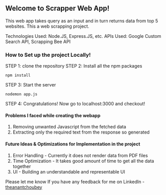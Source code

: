 ## Welcome to Scrapper Web App!

This web app takes query as an input and in turn returns data from top 5 websites.
This a web scrapping project.

Technologies Used: Node.JS, Express.JS, etc.
APIs Used: Google Custom Search API, Scrapping Bee API

### How to Set up the project Locally!
STEP 1: clone the repository
STEP 2: Install all the npm packages
```
npm install
```
STEP 3: Start the server
```
nodemon app.js
```
STEP 4: Congratulations! Now go to localhost:3000 and checkout!


#### Problems I faced while creating the webapp
1. Removing unwanted Javascript from the fetched data
2. Extracting only the required text from the response so generated

#### Future Ideas & Optimizations for Implementation in the project
1. Error Handling - Currently it does not render data from PDF files
2. Time Optimization - It takes good amount of time to get all the data together
3. UI - Building an understandable and representable UI

Please let me know If you have any feedback for me on LinkedIn - [theanantchoubey](https://www.linkedin.com/in/theanantchoubey/)